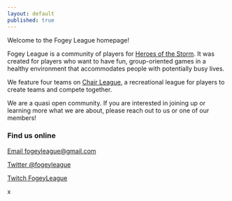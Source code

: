 ```yaml
---
layout: default
published: true
---
```

Welcome to the Fogey League homepage!

Fogey League is a community of players for [Heroes of the Storm](http://us.battle.net/heroes/en/).  It was created for players who want to have fun, group-oriented games in a healthy environment that accommodates people with potentially busy lives.

We feature four teams on [Chair League](https://www.chairleague.com/), a recreational league for players to create teams and compete together.

We are a quasi open community.  If you are interested in joining up or learning more what we are about, please reach out to us or one of our members!

### Find us online

[Email fogeyleague@gmail.com](mailto:fogeyleague@gmail.com)

[Twitter @fogeyleague](https://twitter.com/fogeyleague)

[Twitch FogeyLeague](http//twitch.tv/fogeyleague)


<!--
<div class="posts">
  {% for post in site.posts %}
    <article class="post">

      <h1><a href="{{ site.baseurl }}{{ post.url }}">{{ post.title }}</a></h1>

      <div class="entry">
        {{ post.excerpt }}
      </div>

      <a href="{{ site.baseurl }}{{ post.url }}" class="read-more">Read More</a>
    </article>
  {% endfor %}
</div>
!-->

x

